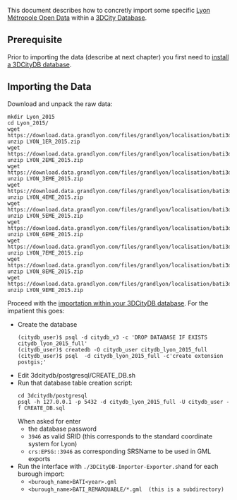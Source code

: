 This document describes how to concretly import some specific [Lyon Métropole Open Data](https://data.grandlyon.com/) within a [3DCity Database](https://github.com/3dcitydb/3dcitydb).

## Prerequisite
Prior to importing the data (describe at next chapter) you first need to [install a 3DCityDB database](Install3DCityDB.md). 

## Importing the Data
Download and unpack the raw data:
````
mkdir Lyon_2015
cd Lyon_2015/
wget https://download.data.grandlyon.com/files/grandlyon/localisation/bati3d/LYON_1ER_2015.zip
unzip LYON_1ER_2015.zip
wget https://download.data.grandlyon.com/files/grandlyon/localisation/bati3d/LYON_2EME_2015.zip
unzip LYON_2EME_2015.zip
wget https://download.data.grandlyon.com/files/grandlyon/localisation/bati3d/LYON_3EME_2015.zip
unzip LYON_3EME_2015.zip
wget https://download.data.grandlyon.com/files/grandlyon/localisation/bati3d/LYON_4EME_2015.zip
unzip LYON_4EME_2015.zip
wget https://download.data.grandlyon.com/files/grandlyon/localisation/bati3d/LYON_5EME_2015.zip
unzip LYON_5EME_2015.zip
wget https://download.data.grandlyon.com/files/grandlyon/localisation/bati3d/LYON_6EME_2015.zip
unzip LYON_6EME_2015.zip
wget https://download.data.grandlyon.com/files/grandlyon/localisation/bati3d/LYON_7EME_2015.zip
unzip LYON_7EME_2015.zip
wget https://download.data.grandlyon.com/files/grandlyon/localisation/bati3d/LYON_8EME_2015.zip
unzip LYON_8EME_2015.zip
wget https://download.data.grandlyon.com/files/grandlyon/localisation/bati3d/LYON_9EME_2015.zip
unzip LYON_9EME_2015.zip
````

Proceed with the [importation within your 3DCityDB database](Install3DCityDB.md#import-some-citygml-file-content). 
For the impatient this goes:
 * Create the database
   ````
   (citydb_user)$ psql -d citydb_v3 -c 'DROP DATABASE IF EXISTS citydb_lyon_2015_full'
   (citydb_user)$ createdb -O citydb_user citydb_lyon_2015_full
   (citydb_user)$ psql  -d citydb_lyon_2015_full -c'create extension postgis;'
   ```` 
 * Edit 3dcitydb/postgresql/CREATE_DB.sh
 * Run that database table creation script:
   ````
   cd 3dcitydb/postgresql
   psql -h 127.0.0.1 -p 5432 -d citydb_lyon_2015_full -U citydb_user -f CREATE_DB.sql
   ````
   When asked for enter 
    - the database password
    - `3946` as valid SRID (this corresponds to the standard coordinate system for Lyon)
    - `crs:EPSG::3946` as corresponding SRSName to be used in GML exports
 * Run the interface with `./3DCityDB-Importer-Exporter.sh`and for each burough import:
   - `<burough_name>BATI<year>.gml`
   - `<burough_name>BATI_REMARQUABLE/*.gml  (this is a subdirectory)`

